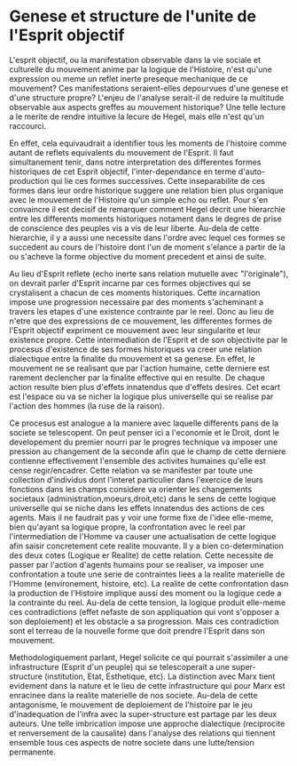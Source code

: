 # Genese et structure de l'unite de l'Esprit objectif

L'esprit objectif, ou la manifestation observable dans la vie sociale et culturelle du mouvement anime par la logique de l'Histoire, n'est qu'une expression ou meme un reflet inerte preseque mechanique de ce mouvement? Ces manifestations seraient-elles depourvues d'une genese et d'une structure propre? L'enjeu de l'analyse serait-il de reduire la multitude observable aux aspects greffes au mouvement historique? Une telle lecture a le merite de rendre intuitive la lecure de Hegel, mais elle n'est qu'un raccourci. 

En effet, cela equivaudrait a identifier tous les moments de l'histoire comme autant de reflets equivalents du mouvement de l'Esprit. Il faut simultanement tenir, dans notre interpretation des differentes formes historiques de cet Esprit objectif, l'inter-dependance en terme d'auto-production qui lie ces formes successives. Cette inseparabilite de ces formes dans leur ordre historique suggere une relation bien plus organique avec le mouvement de l'Histoire qu'un simple echo ou reflet. Pour s'en convaincre il est decisif de remarquer comment Hegel decrit une hierarchie entre les differents moments historiques notament dans le degres de prise de conscience des peuples vis a vis de leur liberte. Au-dela de cette hierarchie, il y a aussi une necessite dans l'ordre avec lequel ces formes se succedent au cours de l'histoire dont l'un de moment s'elance a partir de la ou s'acheve la forme objective du moment precedent et ainsi de suite. 

Au lieu d'Esprit reflete (echo inerte sans relation mutuelle avec "l'originale"), on devrait parler d'Esprit incarne par ces formes objectives qui se crystalisent a chacun de ces moments historiques. Cette incarnation impose une progression necessaire par des moments s'acheminant a travers les etapes d'une existence contrainte par le reel. Donc au lieu de n'etre que des expressions de ce mouvement, les differentes formes de l'Esprit objectif expriment ce mouvement avec leur singularite et leur existence propre. Cette intermediation de l'Esprit et de son objectivite par le procesus d'existence de ses formes historiques va creer une relation dialectique entre la finalite du mouvement et sa genese. En effet, le mouvement ne se realisant que par l'action humaine, cette derniere est rarement declencher par la finalite effective qui en resulte. De chaque action resulte bien plus d'effets innatendus que d'effets desires. Cet ecart est l'espace ou va se nicher la logique plus universelle qui se realise par l'action des hommes (la ruse de la raison). 

Ce procesus est analogue a la maniere avec laquelle differents pans de la societe se telescopent. On peut penser ici a l'economie et le Droit, dont le developement du premier nourri par le progres technique va imposer une pression au changement de la seconde afin que le champ de cette derniere contienne effectivement l'ensemble des activites humaines qu'elle est cense regir/encadrer. Cette relation va se manifester par toute une collection d'individus dont l'interet particulier dans l'exercice de leurs fonctions dans les champs considere va orienter les changements societaux (administration,moeurs,droit,etc) dans le sens de cette logique universelle qui se niche dans les effets innatendus des actions de ces agents. Mais il ne faudrait pas y voir une forme fixe de l'idee elle-meme, bien qu'ayant sa logique propre, la confrontation avec le reel par l'intermediation de l'Homme va causer une actualisation de cette logique afin saisir concretement cete realite mouvante. Il y a bien co-determination des deux cotes (Logique er Realite) de cette relation. Cette necessite de passer par l'action d'agents humains pour se realiser, va imposer une confrontation a toute une serie de contraintes liees a la realite materielle de l'Homme (environement, histoire, etc). La realite de cette confrontation dasn la production de l'Histoire implique aussi des moment ou la logique cede a la contrainte du reel. Au-dela de cette tension, la logique produit elle-meme ces contradictions (effet nefaste de son appliquation qui vont s'opposer a son deploiement) et les obstacle a sa progression. Mais ces contradiction sont el terreau de la nouvelle forme que doit prendre l'Esprit dans son mouvement.

Methodologiquement parlant, Hegel solicite ce qui pourrait s'assimiler a une infrastructure (Esprit d'un peuple) qui se telescoperait a une super-structure (institution, Etat, Esthetique, etc). La distinction avec Marx tient evidement dans la nature et le lieu de cette infrastructure qui pour Marx est enracinee dans la realite materielle de nos societe. Au-dela de cette antagonisme, le mouvement de deploiement de l'histoire par le jeu d'inadequation de l'infra avec la super-structure est partage par les deux auteurs. Une telle imbrication impose une approche dialectique (reciprocite et renversement de la causalite) dans l'analyse des relations qui tiennent ensemble tous ces aspects de notre societe dans une lutte/tension permanente.